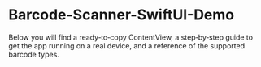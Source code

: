 # Barcode-Scanner-SwiftUI-Demo
Below you will find a ready‑to‑copy ContentView, a step‑by‑step guide to get the app running on a real device, and a reference of the supported barcode types.
